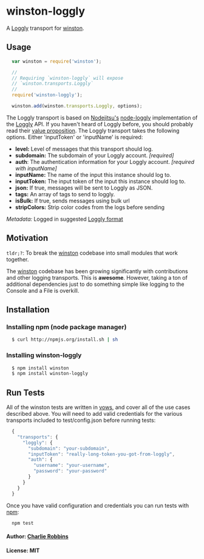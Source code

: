 # winston-loggly

A [Loggly][0] transport for [winston][1].

## Usage
``` js
  var winston = require('winston');

  //
  // Requiring `winston-loggly` will expose
  // `winston.transports.Loggly`
  //
  require('winston-loggly');

  winston.add(winston.transports.Loggly, options);
```

The Loggly transport is based on [Nodejitsu's][2] [node-loggly][3] implementation of the [Loggly][0] API. If you haven't heard of Loggly before, you should probably read their [value proposition][4]. The Loggly transport takes the following options. Either 'inputToken' or 'inputName' is required:

* __level:__ Level of messages that this transport should log.
* __subdomain:__ The subdomain of your Loggly account. *[required]*
* __auth__: The authentication information for your Loggly account. *[required with inputName]*
* __inputName:__ The name of the input this instance should log to.
* __inputToken:__ The input token of the input this instance should log to.
* __json:__ If true, messages will be sent to Loggly as JSON.
* __tags:__ An array of tags to send to loggly.
* __isBulk:__ If true, sends messages using bulk url
* __stripColors:__ Strip color codes from the logs before sending


*Metadata:* Logged in suggested [Loggly format][5]

## Motivation
`tldr;?`: To break the [winston][1] codebase into small modules that work together.

The [winston][1] codebase has been growing significantly with contributions and other logging transports. This is **awesome**. However, taking a ton of additional dependencies just to do something simple like logging to the Console and a File is overkill.

## Installation

### Installing npm (node package manager)

``` bash
  $ curl http://npmjs.org/install.sh | sh
```

### Installing winston-loggly

``` bash
  $ npm install winston
  $ npm install winston-loggly
```

## Run Tests
All of the winston tests are written in [vows][6], and cover all of the use cases described above. You will need to add valid credentials for the various transports included to test/config.json before running tests:

``` js
  {
    "transports": {
      "loggly": {
        "subdomain": "your-subdomain",
        "inputToken": "really-long-token-you-got-from-loggly",
        "auth": {
          "username": "your-username",
          "password": "your-password"
        }
      }
    }
  }
```

Once you have valid configuration and credentials you can run tests with [npm][7]:

```
  npm test
```

#### Author: [Charlie Robbins](http://blog.nodejitsu.com)
#### License: MIT

[0]: http://loggly.com
[1]: https://github.com/flatiron/winston
[2]: http://nodejitsu.com
[3]: https://github.com/nodejitsu/node-loggly
[4]: http://www.loggly.com/product/
[5]: http://wiki.loggly.com/loggingfromcode
[6]: http://vowsjs.org
[7]: http://npmjs.org
